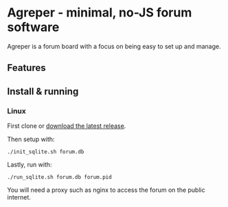 # Agreper - minimal, no-JS forum software

Agreper is a forum board with a focus on being easy to set up and manage.

## Features

## Install & running

### Linux

First clone or [download the latest release](https://github.com/Demindiro/agreper/archive/refs/tags/v0.1.tar.gz).

Then setup with:

```
./init_sqlite.sh forum.db
```

Lastly, run with:

```
./run_sqlite.sh forum.db forum.pid
```

You will need a proxy such as nginx to access the forum on the public internet.
